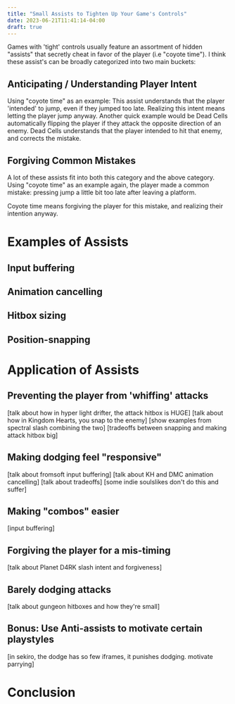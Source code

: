 ```yaml
---
title: "Small Assists to Tighten Up Your Game's Controls"
date: 2023-06-21T11:41:14-04:00
draft: true
---
```

Games with 'tight' controls usually feature an assortment of hidden "assists" that secretly cheat in favor of the player (i.e "coyote time"). I think these assist's can be broadly categorized into two main buckets:

## Anticipating / Understanding Player Intent
Using "coyote time" as an example: This assist understands that the player 'intended' to jump, even if they jumped too late. Realizing this intent means letting the player jump anyway. Another quick example would be Dead Cells automatically flipping the player if they attack the opposite direction of an enemy. Dead Cells understands that the player intended to hit that enemy, and corrects the mistake.

## Forgiving Common Mistakes
A lot of these assists fit into both this category and the above category. Using "coyote time" as an example again, the player made a common mistake: pressing jump a little bit too late after leaving a platform.

Coyote time means forgiving the player for this mistake, and realizing their intention anyway.

# Examples of Assists

## Input buffering

## Animation cancelling

## Hitbox sizing

## Position-snapping

# Application of Assists

## Preventing the player from 'whiffing' attacks
[talk about how in hyper light drifter, the attack hitbox is HUGE]
[talk about how in Kingdom Hearts, you snap to the enemy]
[show examples from spectral slash combining the two]
[tradeoffs between snapping and making attack hitbox big]

## Making dodging feel "responsive"
[talk about fromsoft input buffering]
[talk about KH and DMC animation cancelling]
[talk about tradeoffs]
[some indie soulslikes don't do this and suffer]

## Making "combos" easier
[input buffering]

## Forgiving the player for a mis-timing
[talk about Planet D4RK slash intent and forgiveness]

## Barely dodging attacks
[talk about gungeon hitboxes and how they're small]

## Bonus: Use Anti-assists to motivate certain playstyles
[in sekiro, the dodge has so few iframes, it punishes dodging. motivate parrying]

# Conclusion